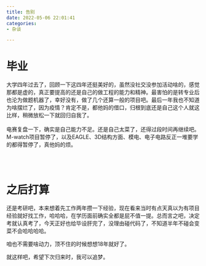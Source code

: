 ```yaml
---
title: 告别
date: 2022-05-06 22:01:41
categories: 
- 杂谈

---
```



# 毕业

大学四年过去了，回顾一下这四年还挺美好的，虽然没社交没参加活动啥的，感觉那都是虚的，真正要提高的还是自己的做工程的能力和精神。最害怕的是转专业后也沦为做题机器了，幸好没有，做了几个还算一般的项目吧。最后一年我也不知道为啥摆烂了，因为疫情？肯定不是，都他妈的借口，归根到底还是自己这个人就这比样，稍微放松一下就回归自我了。
<br><br>
电赛复盘一下，确实是自己能力不足。还是自己太菜了，还得过段时间再继续吧。M-watch项目暂停了，以及EAGLE、3D结构方面、模电、电子电路反正一堆要学的都得暂停了，真他妈的烦。

<br><br>

# 之后打算

还是考研吧，本来想着先工作两年攒一下经验，现在看来当时有点天真以为有项目经验就好找工作，哈哈哈，在学历面前确实全都是屁不值一提。总而言之吧，决定考就认真考了，今天正好也给毕设肝完了，没理由碰代码了，不知道半年不碰会变菜不会哈哈哈哈。
<br>

咱也不需要啥动力，顶不住的时候想想18年就好了。

就这样吧，希望下次归来时，我可以追梦。
